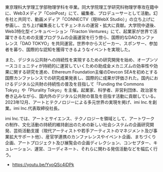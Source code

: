 東京理科大学理工学部物理学科を卒業。同大学院理工学研究科物理学専攻在籍中に、Web3メディア「CoinPost」にて、編集者、プロデューサーとして活動。幻冬社と共同で、動画メディア「CONNECTV（現WebX Studio）」の立ち上げに参画し、立ち上げ編集長としてチェンネルの運営・拡大に貢献。大学院中退後、Web3特化型インキュベーション「Fracton Ventures」にて、起業家が世界で活躍できるための支援プログラムの企画運営を行う傍ら、国際的なDAOカンファレンス「DAO TOKYO」を共同運営。世界中からスピーカー、スポンサー、参加者を募り、国際的な認知を獲得できるようなイベントを実現した。

また、デジタル公共財への持続性を実現するための研究開発を始め、オープンソースコミュニティが持続的に運営していくための助成金メカニズムの効率性や効果に関する研究を進め、Ethereum Foundation主催のDevcon SEAを初めとする国際カンファレンスでの研究成果発表し、国際的に成果が評価された。国内におけるデジタル公共財の持続性の普及を目指して「Funding the Commons Tokyo」や「Plurality Tokyo」を主催。起業家、科学者、非営利団体、政治家を巻き込みながら、国内外のデジタル公共財の普及を目指す活動に貢献している。2023年12月、アートとテクノロジーによる多元世界の実現を掲げ、imi Inc.を創業。imi Inc.代表取締役社長。

imi Inc.では、アートとサイエンス、テクノロジーを領域として、アートワークの制作、文化活動の持続的維持創出のための新しい社会システムの企画研究開発、芸術活動支援（現代アーティストや若手アーティストのマネジメント及び事業拡大サポート他）、産官学連携のカンファレンスやイベント企画、まちづくり企画、アートプロジェクト及び展覧会の企画ディレクション、コンセプター、キュレーション、運営、コーディネート、それらに関わる発信活動などを幅広く行う。

- https://youtu.be/YyoQSc4iDPk

<!--
**SHiNYA-MORi/.github** is a ✨ _special_ ✨ repository because its `profile/README.md` (this file) appears on your GitHub profile.

Here are some ideas to get you started:

- 🔭 I’m currently working on ...
- 🌱 I’m currently learning ...
- 👯 I’m looking to collaborate on ...
- 🤔 I’m looking for help with ...
- 💬 Ask me about ...
- 📫 How to reach me: ...
- 😄 Pronouns: ...
- ⚡ Fun fact: ...
-->
